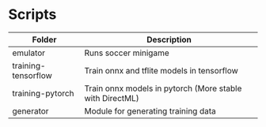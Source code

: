 # Scripts
| Folder | Description |
| --- | --- |
| emulator | Runs soccer minigame |
| training-tensorflow | Train onnx and tflite models in tensorflow |
| training-pytorch | Train onnx models in pytorch (More stable with DirectML) |
| generator | Module for generating training data |

